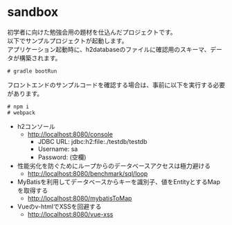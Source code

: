 # sandbox
初学者に向けた勉強会用の題材を仕込んだプロジェクトです。  
以下でサンプルプロジェクトが起動します。  
アプリケーション起動時に、h2databaseのファイルに確認用のスキーマ、データが構築されます。

```
# gradle bootRun
```

フロントエンドのサンプルコードを確認する場合は、事前に以下を実行する必要があります。

```
# npm i
# webpack
```
* h2コンソール 
  * [http://localhost:8080/console](http://localhost:8080/console)
    * JDBC URL: jdbc:h2:file:./testdb/testdb
    * Username: sa
    * Password: (空欄)
* 性能劣化を防ぐためにループからのデータベースアクセスは極力避ける
  * [http://localhost:8080/benchmark/sql/loop](http://localhost:8080/benchmark/sql/loop)
* MyBatisを利用してデータベースからキーを識別子、値をEntityとするMapを取得する
  * [http://localhost:8080/mybatisToMap](http://localhost:8080/mybatisToMap)
* Vueのv-htmlでXSSを回避する
  * [http://localhost:8080/vue-xss](http://localhost:8080/vue-xss)